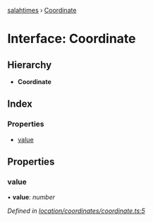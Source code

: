 [salahtimes](../README.md) › [Coordinate](coordinate.md)

# Interface: Coordinate

## Hierarchy

* **Coordinate**

## Index

### Properties

* [value](coordinate.md#value)

## Properties

###  value

• **value**: *number*

*Defined in [location/coordinates/coordinate.ts:5](https://github.com/doniseferi/salahtimes/blob/c687593/src/location/coordinates/coordinate.ts#L5)*
